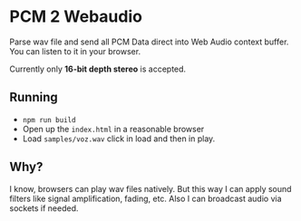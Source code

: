 # PCM 2 Webaudio

Parse wav file and send all PCM Data direct into Web Audio context buffer. You can listen to it in your browser. 

Currently only **16-bit depth stereo** is accepted.

## Running

- `npm run build`
- Open up the `index.html` in a reasonable browser
- Load `samples/voz.wav` click in load and then in play.

## Why?
I know, browsers can play wav files natively. But this way I can apply sound filters like signal amplification, fading, etc. Also I can broadcast audio via sockets if needed.

